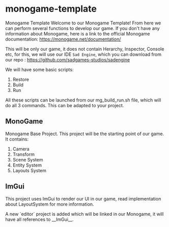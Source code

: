 # monogame-template
Monogame Template
Welcome to our Monogame Template! From here we can perform several functions to develop our game.
If you don't have any information about Monogame, here is a link to the official Monogame documentation: https://monogame.net/documentation/

This will be only our game, it does not contain Herarchy, Inspector, Console etc, for this, we will use our IDE `Sad Engine`, which you can download from our repo : https://github.com/sadgames-studios/sadengine

We will have some basic scripts: 
1) Restore
2) Build
3) Run

All these scripts can be launched from our mg_build_run.sh file, which will do all 3 commands.
This can be adapted to your project.

## MonoGame 
Monogame Base Project.
This project will be the starting point of our game.
It contains:
1) Camera
2) Transform
3) Scene System
4) Entity System
5) Layouts System

## ImGui
<p>This project uses ImGui to render our UI in our game, read implementation about LayoutSystem for more information.</p>
<p>A new `editor` project is added which will be linked in our Monogame, it will have all references to __ImGui__.</p>
